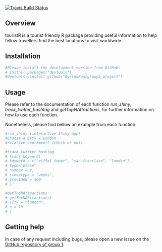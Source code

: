 
<!-- README.md is generated from README.Rmd. Please edit that file -->

[![Travis Build
Status](https://travis-ci.org/tidyverse/ggplot2.svg?branch=master)](https://travis-ci.org/tidyverse/ggplot2)

## Overview

touristR is a tourist friendly R package providing useful information to
help fellow travellers find the best locations to visit worldwide.

## Installation

``` r
#Please install the development version from GitHub:
# install.packages("devtools")
#devtools::install_github("AyrtonRua/group1_project")
```

## Usage

Please refer to the documentation of each function *run\_shiny*,
*track\_twitter\_hashtag* and *getTopNAttractions*, for further
information on how to use each function.

Nonetheless, please find bellow an example from each function:

``` r
#run_shiny (interactive Shiny app)
#Choose a city = London
#relative sentiment? (check or not)

#track_twitter_hashtag
# track_keyword(
# keyword = c("eiffel tower", "san francisco", "london"),
# type="place"
# number = 2,
# sincetype = "weeks",
# provideN = 100
# )

#getTopNAttractions
# getTopNAttractions(
# city = "london",
# n = 10
# )
```

## Getting help

In case of any request including bugs, please open a new issue on the
[GitHub repository of
group 1](https://github.com/AyrtonRua/group1_project).
